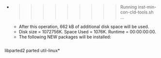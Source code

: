 * >>>>>>>>> Running inst-min-con-cld-tools.sh ...
  * After this operation, 662 kB of additional disk space will be used.
  * Disk size = 1072756K. Space Used = 1076K. Runtime = 00:00:00:00.
  * The following NEW packages will be installed:
  ```bash
libparted2 parted util-linux*
  ```
